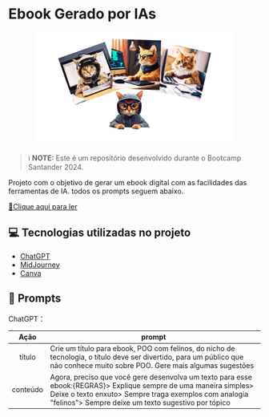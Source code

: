 # Ebook Gerado por IAs

<p align="center">
<img 
    src=".github/assets/imags.png"
    width="400"  
/>
</p>

> ℹ️ **NOTE:** Este é um repositório desenvolvido durante o Bootcamp Santander 2024.

Projeto com o objetivo de gerar um ebook digital com as facilidades das ferramentas de IA. todos os prompts
seguem abaixo.

<a href="https://github.com/IaraTassi/projeto-ebook-gerado-por-I-A-s/blob/main/output/Ebook%20-%20POO%20com%20Gatitude.pdf" title="View PDF now"> 📕Clique aqui para ler</a>

## 💻 Tecnologias utilizadas no projeto

- [ChatGPT](https://chat.openai.com/)
- [MidJourney](https://www.midjourney.com/app/)
- [Canva](https://www.canva.com/)

## 🧠 Prompts

ChatGPT：

|   Ação   | prompt                                                                                                                                                                                                                            |
| :------: | --------------------------------------------------------------------------------------------------------------------------------------------------------------------------------------------------------------------------------- |
|  título  | Crie um título para ebook, POO com felinos, do nicho de tecnologia, o título deve ser divertido, para um público que não conhece muito sobre POO. Gere mais algumas sugestões                                                     |
| conteúdo | Agora, preciso que você gere desenvolva um texto para esse ebook:{REGRAS}> Explique sempre de uma maneira simples> Deixe o texto enxuto> Sempre traga exemplos com analogia "felinos"> Sempre deixe um texto sugestivo por tópico |
